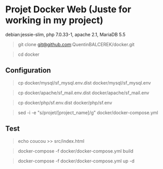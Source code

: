 # Projet Docker Web (Juste for working in my project)

debian:jessie-slim, php 7.0.33-1, apache 2.1, MariaDB 5.5

> git clone git@github.com:QuentinBALCEREK/docker.git

> cd docker

## Configuration
> cp docker/mysql/sf_mysql.env.dist docker/mysql/sf_mysql.env

> cp docker/apache/sf_mail.env.dist docker/apache/sf_mail.env

> cp docker/php/sf.env.dist docker/php/sf.env  
  
> sed -i -e "s/projet/[project_name]/g" docker/docker-compose.yml

## Test
> echo coucou >> src/index.html

> docker-compose -f docker/docker-compose.yml build

> docker-compose -f docker/docker-compose.yml up -d
